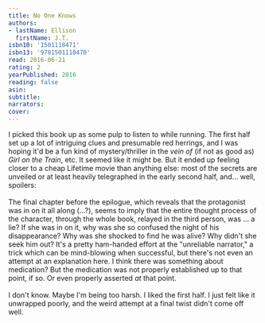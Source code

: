 ```yaml
---
title: No One Knows
authors:
- lastName: Ellison
  firstName: J.T.
isbn10: '1501118471'
isbn13: '9781501118470'
read: 2016-06-21
rating: 2
yearPublished: 2016
reading: false
asin:
subtitle:
narrators:
cover:
---
```

I picked this book up as some pulp to listen to while running. The first half set up a lot of intriguing clues and presumable red herrings, and I was hoping it'd be a fun kind of mystery/thriller in the <em>vein of</em> (if not as good as) <em>Girl on the Train</em>, etc. It seemed like it might be. But it ended up feeling closer to a cheap Lifetime movie than anything else: most of the secrets are unveiled or at least heavily telegraphed in the early second half, and… well, spoilers:<br/><br/><spoiler>The final chapter before the epilogue, which reveals that the protagonist was in on it all along (…?), seems to imply that the entire thought process of the character, through the whole book, relayed in the third person, was … a lie? If she was in on it, why was she so confused the night of his disappearance? Why was she shocked to find he was alive? Why didn't she seek him out? It's a pretty ham-handed effort at the "unreliable narrator," a trick which can be mind-blowing when successful, but there's not even an attempt at an explanation here. I think there was something about medication? But the medication was not properly established up to that point, if so. Or even properly asserted <em>at</em> that point.</strong><br/><br/>I don't know. Maybe I'm being too harsh. I liked the first half. I just felt like it unwrapped poorly, and <spoiler>the weird attempt at a final twist</spoiler> didn't come off well.